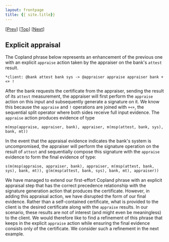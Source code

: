```yaml
---
layout: frontpage
title: {{ site.title}}
---
```


\[[Prev](./cba.md)\] \[[Top](../cert.md)\] \[[Next](./cba_appraise_sink.md)\]

## Explicit appraisal

The Copland phrase below represents an enhancement of the previous one
with an explicit `appraise` action taken by the appraiser on the
bank's `attest` result.

```
*client: @bank attest bank sys -> @appraiser appraise appraiser bank +<+ !
```

After the bank requests the certificate from the appraiser, sending
the result of its `attest` measurement, the appraiser will first
perform the `appraise` action on this input and subsequently generate
a signature on it.  We know this because the `appraise` and `!`
operations are joined with `+<+`, the sequential split operator where
both sides receive full input evidence.  The `appraise` action
produces evidence of type

    m(msp(appraise, appraiser, bank), appraiser, m(msp(attest, bank, sys), bank, mt))

In the event that the appraisal evidence indicates the bank's system
is uncompromised, the appraiser will perform the signature operation
on the result of `attest` and sequentially compose this signature with
the `appraise` evidence to form the final evidence of type:

    s(m(msp(appraise, appraiser, bank), appraiser, m(msp(attest, bank, sys), bank, mt)), g(m(msp(attest, bank, sys), bank, mt), appraiser))

We have managed to extend our first-effort Copland phrase with an
explicit appraisal step that has the correct precedence relationship
with the signature generation action that produces the certificate.
However, in adding this appraisal action, we have disrupted the form
of our final evidence.  Rather than a self-contained certificate, what
is provided to the client is the desired certificate along with the
`appraise` results.  In our scenario, these results are not of
interest (and might even be meaningless) to the client.  We would
therefore like to find a refinement of this phrase that keeps in the
explicit `appraise` action while ensuring the final evidence consists
only of the certificate.  We consider such a refinement in the next
example.
